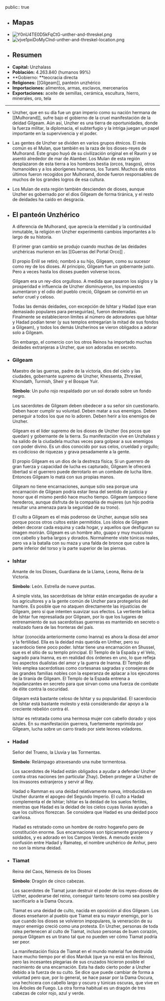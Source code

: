 public:: true

- ## Mapas
- ![Y0nU4TE0D5kFqCtG-unther-and-threskel.png](../assets/Y0nU4TE0D5kFqCtG-unther-and-threskel_1740319278558_0.png)
- ![vjve1pxiDoMyCInd-unther-and-threskel-location.png](../assets/vjve1pxiDoMyCInd-unther-and-threskel-location_1740319287481_0.png)
- ## Resumen
- **Capital:** Unzhalass
- **Población:** 4.263.840 (humanos 99%)
- **Gobierno: **teocracia directa
- **Religiones:** [[Gilgeam]], panteón unzhérico
- **Importaciones:** alimentos, armas, esclavos, mercenarios
- **Exportaciones:** aceite de semillas, cerámica, escultura, hierro, minerales, oro, tela
- ---
- Unzher, que en su día fue un gran imperio como su nación hermana de [[Mulhorand]], sufre bajo el gobierno de la cruel manifestación de la deidad Gilgeam. Aún así, Unzher es una tierra de oportunidades, donde la fuerza militar, la diplomacia, el subterfugio y la intriga juegan un papel importante en la supervivencia y el poder.
- Las gentes de Unzher se dividen en varios grupos étnicos. El más común es el Mulan, que también es la raza de los dioses-reyes de Mulhorand. Este grupo huyó de su civilización original en el Raurin y se asentó alrededor de mar de Alamber. Los Mulan de esta región desplazaron de esta tierra a los hombres bestia (orcos, trasgos), otros humanoides y a los aborígenes humanos, los Turami. Muchos de estos últimos fueron recogidos por Mulhorand, donde fueron responsables de muchos de los grandes logros de esa cultura.
- Los Mulan de esta región también descienden de dioses, aunque Unzher es gobernado por el dios Gilgeam de forma tiránica, y el resto de deidades ha caído en desgracia.
- ## El panteón Unzhérico
  
  A diferencia de Mulhorand, que aprecia la eternidad y la continuidad inmutable, la religión en Unzher experimentó cambios importantes a lo largo de su historia.
  
  El primer gran cambio se produjo cuando muchas de las deidades unzhéricas murieron en las [[Guerras del Portal Orco]] .
  
  El propio Enlil se retiró; nombró a su hijo, Gilgeam, como su sucesor como rey de los dioses. Al principio, Gilgeam fue un gobernante justo. Pero a veces hasta los dioses pueden volverse locos.
  
  Gilgeam era un rey-dios orgulloso. A medida que pasaron los siglos y la prosperidad e influencia de Unzher disminuyeron, los impuestos aumentaron y el odio del pueblo creció, Gilgeam se convirtió en un señor cruel y celoso.
  
  Todas las demás deidades, con excepción de Ishtar y Hadad (que eran demasiado populares para perseguirlas), fueron desterradas. Finalmente se establecieron límites al número de adoradores que Ishtar y Hadad podían tener (y sus templos entregarían la mitad de sus fondos a Gilgeam), y todos los demás Unzherinos se vieron obligados a adorar solo a Gilgeam.
  
  Sin embargo, el comercio con los otros Reinos ha importado muchas deidades extranjeras a Unzher, que son adoradas en secreto.
- ### Gilgeam
  
  Maestro de las guerras, padre de la victoria, dios del cielo y las ciudades, gobernante supremo de Unzher, Khessenta, Zhreskel, Khondath, Turmish, Sheír y el Bosque Yuir.
  
  **Símbolo**: Un puño rojo respaldado por un sol dorado sobre un fondo negro.
  
  Los sacerdotes de Gilgeam deben obedecer a su señor sin cuestionarlo. Deben hacer cumplir su voluntad. Deben matar a sus enemigos. Deben perseguir a todos los que no lo adoren. Deben herir a los enemigos de Unzher.
  
  Gilgeam es el líder supremo de los dioses de Unzher (los pocos que quedan) y gobernante de la tierra. Su manifestación vive en Unzhalass y ha salido de la ciudadela muchas veces para golpear a sus enemigos con poder divino. Es un dios conocido por sus celos, crueldad y orgullo; es codicioso de riquezas y grava pesadamente a la gente.
  
  El propio Gilgeam es un dios de la destreza física; Si un guerrero de gran fuerza y ​​capacidad de lucha es capturado, Gilgeam le ofrecerá libertad si el guerrero puede derrotarlo en un combate de lucha libre. Entonces Gilgeam lo matá con sus propias manos.
  
  Gilgeam no tiene encarnaciones, aunque sólo sea porque una encarnación de Gilgeam podría estar llena del sentido de justicia y honor que él mismo perdió hace mucho tiempo. Gilgeam tampoco tiene herederos, aunque disfruta de la compañía de mujeres (un hijo podría resultar una amenaza para la seguridad de su trono).
  
  El culto a Gilgeam es el más poderoso de Unzher, aunque sólo sea porque pocos otros cultos están permitidos. Los ídolos de Gilgeam deben decorar cada esquina y cada hogar, y aquellos que desfiguran su imagen morirán. Gilgeam es un hombre alto, guapo y muy musculoso con cabello y barba largos y dorados. Normalmente viste túnicas reales, pero va a la batalla con su maza y una falda de bronce que cubre la parte inferior del torso y la parte superior de las piernas.
- ### Ishtar
  
  Amante de los Dioses, Guardiana de la Llama, Leona, Reina de la Victoria.
  
  **Símbolo**: León. Estrella de nueve puntas.
  
  A simple vista, las sacerdotisas de Ishtar están encargadas de ayudar a los agricultores y a la gente común de Unzher para protegerlos del hambre. Es posible que no ataquen directamente las injusticias de Gilgeam, pero sí que intenten suavizar sus efectos. La vertiente bélica de Ishtar fue represaliada por Gilgeam, por lo que los lugares de entrenamiento de sus sacerdotisas guerreras es mantenido en secreto o realizado fuera de las fronteras del país.
  
  Ishtar (conocida anteriormente como Inanna) es ahora la diosa del amor y la fertilidad. Ella es la deidad más querida en Unther, pero su sacerdocio tiene poco poder. Ishtar tiene una encarnación en Shussel, que es el sitio de su templo principal. El Templo de la Espada y el Velo, sagrado para Inanna, es en realidad dos órdenes en uno, lo que refleja los aspectos dualistas del amor y la guerra de Inanna. El Templo del Velo emplea sacerdotisas como cortesanas sagradas y consejeras de las grandes familias nobles con la esperanza de aplacar a los ejecutores de la tiranía de Gilgeam. El Templo de la Espada entrena a hojadanzantes en secreto para que sirvan como una fuerza de combate de élite contra la oscuridad.
  
  Gilgeam está bastante celoso de Ishtar y su popularidad. El sacerdocio de Ishtar está bastante molesto y está considerando dar apoyo a la creciente rebelión contra él.
  
  Ishtar es retratada como una hermosa mujer con cabello dorado y ojos azules. En su manifestación guerrera, fuertemente reprimida por Gilgeam, lucha sobre un carro tirado por siete leones voladores.
- ### Hadad
  
  Señor del Trueno, la Lluvia y las Tormentas.
  
  **Símbolo**: Relámpago atravesando una nube tormentosa.
  
  Los sacerdotes de Hadad están obligados a ayudar a defender Unzher contra otras naciones (en particular Zhay). Deben proteger a Unzher de los invasores extranjeros y servir al Rey.
  
  Hadad o Ramman es una deidad relativamente nueva, introducida en Unzher durante el apogeo del Segundo Imperio. El culto a Hadad complementa el de Ishtar; Ishtar es la deidad de los suelos fértiles, mientras que Hadad es la deidad de los cielos cuyas lluvias ayudan a que los cultivos florezcan. Se considera que Hadad es una deidad poco cariñosa.
  
  Hadad es retratado como un hombre de rostro hogareño pero de constitución enorme. Sus encarnaciones son típicamente granjeros y soldados, y es adorado en los Campos Verdes. A menudo existe confusión entre Hadad y Ramatep, el nombre unzhérico de Anhur, pero no son la misma deidad.
- ### Tiamat
  
  Reina del Caos, Némesis de los Dioses
  
  **Símbolo**: Dragón de cinco cabezas.
  
  Los sacerdotes de Tiamat juran destruir el poder de los reyes-dioses de Uzther, apoderarse del reino, conseguir tanto tesoro como sea posible y sacrificarlo a la Dama Oscura.
  
  Tiamat es una deidad de culto, nacida en oposición al dios Gilgeam. Los dioses enseñaron al pueblo que Tiamat era su mayor enemigo, por lo que cuando los dioses se volvieron impopulares, la veneración de su mayor enemigo creció como una protesta. En Unzher, personas de toda ralea pertenecen al culto de Tiamat, incluso personas de buen corazón, porque Gilgeam es un tirano tal que no pueden ver cómo Tiamat podría ser peor.
  
  La manifestación física de Tiamat en el mundo material fue destruida hace mucho tiempo por el dios Marduk (que ya no está en los Reinos), pero las incesantes plegarias de sus cruzados hicieron posible el nacimiento de una encarnación. Esta ha dado cierto poder a Unzher debido a la fuerza de su culto. Se dice que puede cambiar de forma a voluntad pero que, por lo general, se hace pasar por la Dama Oscura, una hechicera con cabello largo y oscuro y túnicas oscuras, que vive en los Árboles de Fuego. La otra forma habitual es un dragón de tres cabezas de color rojo, azul y verde.